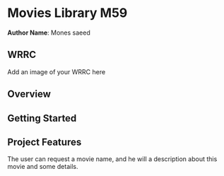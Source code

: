 # Movies Library M59

**Author Name**: Mones saeed

## WRRC
Add an image of your WRRC here

## Overview

## Getting Started
<!-- What are the steps that a user must take in order to build this app on their own machine and get it running? -->

## Project Features
The user can request a movie name, and he will a description about this movie and some details.